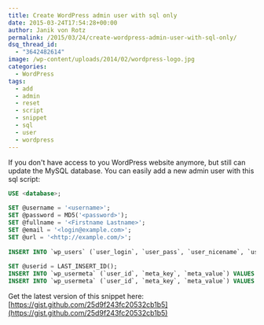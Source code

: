 ```yaml
---
title: Create WordPress admin user with sql only
date: 2015-03-24T17:54:28+00:00
author: Janik von Rotz
permalink: /2015/03/24/create-wordpress-admin-user-with-sql-only/
dsq_thread_id:
  - "3642482614"
image: /wp-content/uploads/2014/02/wordpress-logo.jpg
categories:
  - WordPress
tags:
  - add
  - admin
  - reset
  - script
  - snippet
  - sql
  - user
  - wordpress
---
```

If you don't have access to you WordPress website anymore, but still can update the MySQL database. You can easily add a new admin user with this sql script:

```sql
USE <database>;
 
SET @username = '<username>';
SET @password = MD5('<password>');
SET @fullname = '<Firstname Lastname>';
SET @email = '<login@example.com>';
SET @url = '<http://example.com/>';
 
INSERT INTO `wp_users` (`user_login`, `user_pass`, `user_nicename`, `user_email`, `user_url`, `user_registered`, `user_status`, `display_name`) VALUES (@username, @password, @fullname, @email, @url, NOW(), '0', @fullname);
 
SET @userid = LAST_INSERT_ID();
INSERT INTO `wp_usermeta` (`user_id`, `meta_key`, `meta_value`) VALUES (@userid, 'wp_capabilities', 'a:1:{s:13:"administrator";s:1:"1";}');
INSERT INTO `wp_usermeta` (`user_id`, `meta_key`, `meta_value`) VALUES (@userid, 'wp_user_level', '10');
```

Get the latest version of this snippet here: [https://gist.github.com/25d9f243fc20532cb1b5](https://gist.github.com/25d9f243fc20532cb1b5)